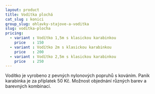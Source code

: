 ```yaml
---
layout: product
title: Vodítka plochá
cat_slug : konici
group_slug: ohlavky-stajove-a-voditka
slug: voditka-plocha
pricing:
  - variant : Vodítko 1,5m s klasickou karabinkou
    price   : 150
  - variant : Vodítko 2m s klasickou karabinkou
    price   : 200
  - variant : Vodítko 2,5m s klasickou karabinkou
    price   : 250
---
```


Vodítko je vyrobeno z pevných nylonových popruhů s kováním.
Panik karabinka je za příplatek 50&nbsp;Kč. 
Možnost objednání různých barev a barevných kombinací.

